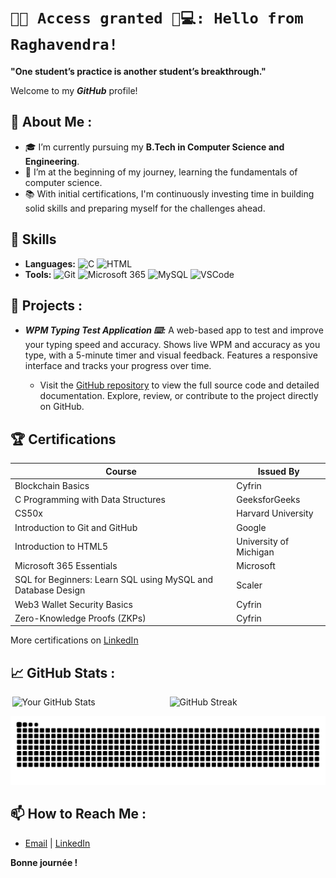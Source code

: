 # `🔐✅ Access granted 🤖💻: Hello from Raghavendra!`

**"One student’s practice is another student’s breakthrough."**

Welcome to my ***GitHub*** profile!

## 🚀 About Me :

- 🎓 I’m currently pursuing my **B.Tech in Computer Science and Engineering**.
- 🌱 I’m at the beginning of my journey, learning the fundamentals of computer science.
- 📚 With initial certifications, I'm continuously investing time in building solid skills and preparing myself for the challenges ahead.

## 💼 Skills

- **Languages:** <img src="https://skillicons.dev/icons?i=c" width="15" height="15" alt="C"/> <img src="https://skillicons.dev/icons?i=html" width="15" height="15" alt="HTML"/>  
- **Tools:** <img src="https://skillicons.dev/icons?i=git" width="20" height="20" alt="Git"/> <img src="https://img.icons8.com/fluency/240/microsoft-365.png" width="20" height="20" alt="Microsoft 365"/> <img src="https://skillicons.dev/icons?i=mysql" width="20" height="20" alt="MySQL"/> <img src="https://skillicons.dev/icons?i=vscode" width="20" height="20" alt="VSCode"/>

## 📁 Projects : 

- ***WPM Typing Test Application ⌨️:*** A web-based app to test and improve your typing speed and accuracy. Shows live WPM and accuracy as you type, with a 5-minute timer and visual feedback. Features a responsive interface and tracks your progress over time.
  
    - Visit the [GitHub repository](https://github.com/sasly2048/WPM-Typing-Test) to view the full source code and detailed documentation. Explore, review, or contribute to the project directly on GitHub.

## 🏆 Certifications

| Course                                               | Issued By              |
|------------------------------------------------------|-------------------------|
| Blockchain Basics                                    | Cyfrin                  |
| C Programming with Data Structures                   | GeeksforGeeks           |
| CS50x                                                | Harvard University      |
| Introduction to Git and GitHub                       | Google                  |
| Introduction to HTML5                                | University of Michigan  |
| Microsoft 365 Essentials                             | Microsoft               |
| SQL for Beginners: Learn SQL using MySQL and Database Design | Scaler           |
| Web3 Wallet Security Basics                          | Cyfrin                  |
| Zero-Knowledge Proofs (ZKPs)                         | Cyfrin                  |



More certifications on [LinkedIn](https://www.linkedin.com/in/raghavendra-g204800/details/certifications/)


## 📈 GitHub Stats :

<div style="display: flex; justify-content: space-around; width: 100%;">
  <img src="https://github-readme-stats.vercel.app/api?username=sasly2048&show_icons=true&theme=radical&card_width=450" alt="Your GitHub Stats" style="width: 49%;" />
  <img src="https://streak-stats.demolab.com/?user=sasly2048&theme=dark&card_width=450" alt="GitHub Streak" style="width: 49%;" />
</div>
<p align="center">
  <img src="https://raw.githubusercontent.com/sasly2048/sasly2048/output/github-contribution-grid-snake.svg" alt="snake" />
</p>

## 📫 How to Reach Me :

- [Email](mailto:raghavendrasujith204800@gmail.com) | [LinkedIn](https://www.linkedin.com/in/raghavendra-g204800/)





**Bonne journée !**
